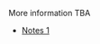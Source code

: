 More information TBA

- [Notes 1](https://www.notion.so/mornings/SoftOS-Notes-20180129-f1f5618f8d2840b7bc9897a744117bf0)

